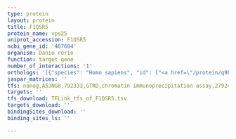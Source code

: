 ```yaml
---
type: protein
layout: protein
title: F1QSR5
protein_name: vps25
uniprot_accession: F1QSR5
ncbi_gene_id: '407684'
organism: Danio rerio
function: target gene
number_of_interactions: '1'
orthologs: '[{"species": "Homo sapiens", "id": ["<a href=\"/protein/q9brg1\">Q9BRG1</a>"]}, {"species": "Mus musculus", "id": ["<a href=\"/protein/q9cq80\">Q9CQ80</a>"]}, {"species": "Rattus norvegicus", "id": ["<a href=\"/protein/p0c0a1\">P0C0A1</a>"]}, {"species": "Drosophila melanogaster", "id": ["<a href=\"/protein/q7jxv9\">Q7JXV9</a>"]}, {"species": "Caenorhabditis elegans", "id": ["<a href=\"/protein/q9u354\">Q9U354</a>"]}, {"species": "Saccharomyces cerevisiae", "id": ["<a href=\"/protein/p47142\">P47142</a>"]}]'
jaspar_matrices: ''
tfs: nanog,A5JNG8,792333,GTRD,chromatin immunoprecipitation assay,27924024%5Buid%5D,No
targets: ''
tfs_download: TFLink_tfs_of_F1QSR5.tsv
targets_download: ''
bindingSites_download: ''
binding_sites_ls: ''

---
```

